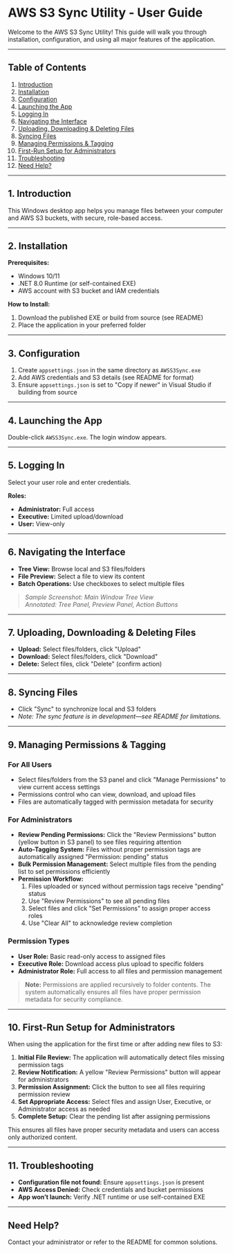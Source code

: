 # AWS S3 Sync Utility - User Guide

Welcome to the AWS S3 Sync Utility! This guide will walk you through installation, configuration, and using all major features of the application.

---

## Table of Contents

1. [Introduction](#1-introduction)  
2. [Installation](#2-installation)  
3. [Configuration](#3-configuration)  
4. [Launching the App](#4-launching-the-app)  
5. [Logging In](#5-logging-in)  
6. [Navigating the Interface](#6-navigating-the-interface)  
7. [Uploading, Downloading & Deleting Files](#7-uploading-downloading--deleting-files)  
8. [Syncing Files](#8-syncing-files)  
9. [Managing Permissions & Tagging](#9-managing-permissions--tagging)  
10. [First-Run Setup for Administrators](#10-first-run-setup-for-administrators)  
11. [Troubleshooting](#11-troubleshooting)  
12. [Need Help?](#need-help)

---

## 1. Introduction

This Windows desktop app helps you manage files between your computer and AWS S3 buckets, with secure, role-based access.

---

## 2. Installation

**Prerequisites:**

- Windows 10/11  
- .NET 8.0 Runtime (or self-contained EXE)  
- AWS account with S3 bucket and IAM credentials

**How to Install:**

1. Download the published EXE or build from source (see README)  
2. Place the application in your preferred folder

---

## 3. Configuration

1. Create `appsettings.json` in the same directory as `AWSS3Sync.exe`  
2. Add AWS credentials and S3 details (see README for format)  
3. Ensure `appsettings.json` is set to "Copy if newer" in Visual Studio if building from source

---

## 4. Launching the App

Double-click `AWSS3Sync.exe`. The login window appears.

---

## 5. Logging In

Select your user role and enter credentials.

**Roles:**

- **Administrator:** Full access  
- **Executive:** Limited upload/download  
- **User:** View-only

---

## 6. Navigating the Interface

- **Tree View:** Browse local and S3 files/folders  
- **File Preview:** Select a file to view its content  
- **Batch Operations:** Use checkboxes to select multiple files

> _Sample Screenshot: Main Window Tree View_  
> _Annotated: Tree Panel, Preview Panel, Action Buttons_

---

## 7. Uploading, Downloading & Deleting Files

- **Upload:** Select files/folders, click "Upload"  
- **Download:** Select files/folders, click "Download"  
- **Delete:** Select files, click "Delete" (confirm action)

---

## 8. Syncing Files

- Click "Sync" to synchronize local and S3 folders  
- _Note: The sync feature is in development—see README for limitations._

---

## 9. Managing Permissions & Tagging

### For All Users
- Select files/folders from the S3 panel and click "Manage Permissions" to view current access settings
- Permissions control who can view, download, and upload files
- Files are automatically tagged with permission metadata for security

### For Administrators
- **Review Pending Permissions:** Click the "Review Permissions" button (yellow button in S3 panel) to see files requiring attention
- **Auto-Tagging System:** Files without proper permission tags are automatically assigned "Permission: pending" status
- **Bulk Permission Management:** Select multiple files from the pending list to set permissions efficiently
- **Permission Workflow:**
  1. Files uploaded or synced without permission tags receive "pending" status
  2. Use "Review Permissions" to see all pending files
  3. Select files and click "Set Permissions" to assign proper access roles
  4. Use "Clear All" to acknowledge review completion

### Permission Types
- **User Role:** Basic read-only access to assigned files
- **Executive Role:** Download access plus upload to specific folders
- **Administrator Role:** Full access to all files and permission management

> **Note:** Permissions are applied recursively to folder contents. The system automatically ensures all files have proper permission metadata for security compliance.

---

## 10. First-Run Setup for Administrators

When using the application for the first time or after adding new files to S3:

1. **Initial File Review:** The application will automatically detect files missing permission tags
2. **Review Notification:** A yellow "Review Permissions" button will appear for administrators
3. **Permission Assignment:** Click the button to see all files requiring permission review
4. **Set Appropriate Access:** Select files and assign User, Executive, or Administrator access as needed
5. **Complete Setup:** Clear the pending list after assigning permissions

This ensures all files have proper security metadata and users can access only authorized content.

---

## 11. Troubleshooting

- **Configuration file not found:** Ensure `appsettings.json` is present  
- **AWS Access Denied:** Check credentials and bucket permissions  
- **App won’t launch:** Verify .NET runtime or use self-contained EXE

---

## Need Help?

Contact your administrator or refer to the README for common solutions.